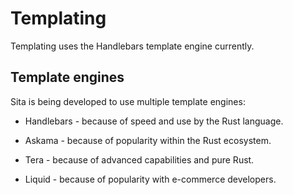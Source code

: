 # Templating

Templating uses the Handlebars template engine currently.


## Template engines

Sita is being developed to use multiple template engines:

* Handlebars - because of speed and use by the Rust language.

* Askama - because of popularity within the Rust ecosystem.

* Tera - because of advanced capabilities and pure Rust.

* Liquid - because of popularity with e-commerce developers.
